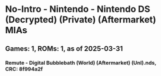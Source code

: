 # No-Intro - Nintendo - Nintendo DS (Decrypted) (Private) (Aftermarket) MIAs
## Games: 1, ROMs: 1, as of 2025-03-31

### Remute - Digital Bubblebath (World) (Aftermarket) (Unl).nds, CRC: 8f994a2f

